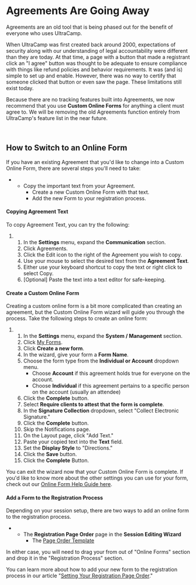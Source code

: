 # Agreements Are Going Away
Agreements are an old tool that is being phased out for the benefit of everyone who uses UltraCamp.


When UltraCamp was first created back around 2000, expectations of security along with our understanding of legal accountability were different than they are today. At that time, a page with a button that made a registrant click an "I agree" button was thought to be adequate to ensure compliance with things like refund policies and behavior requirements. It was (and is) simple to set up and enable. However, there was no way to certify that someone clicked that button or even saw the page. These limitations still exist today.


Because there are no tracking features built into Agreements, we now recommend that you use **Custom Online Forms** for anything a client must agree to. We will be removing the old Agreements function entirely from UltraCamp's feature list in the near future.


 


## How to Switch to an Online Form


If you have an existing Agreement that you'd like to change into a Custom Online Form, there are several steps you'll need to take:


* + Copy the important text from your Agreement.
	+ Create a new Custom Online Form with that text.
	+ Add the new Form to your registration process.


#### Copying Agreement Text


To copy Agreement Text, you can try the following:


1. 1. In the **Settings** menu, expand the **Communication** section.
	2. Click Agreements.
	3. Click the Edit icon to the right of the Agreement you wish to copy.
	4. Use your mouse to select the desired text from the **Agreement Text**.
	5. Either use your keyboard shortcut to copy the text or right click to select Copy.
	6. [Optional] Paste the text into a text editor for safe-keeping.


#### Create a Custom Online Form


Creating a custom online form is a bit more complicated than creating an agreement, but the Custom Online Form wizard will guide you through the process. Take the following steps to create an online form:


1. 1. In the **Settings** menu, expand the **System / Management** section.
	2. Click [My Forms](https://www.ultracamp.com/admin/config/forms.aspx).
	3. Click **Create a new form**.
	4. In the wizard, give your form a **Form Name**.
	5. Choose the form type from the **Individual or Account** dropdown menu.
		* Choose **Account** if this agreement holds true for everyone on the account.
		* Choose **Individual** if this agreement pertains to a specific person on the account (usually an attendee)
	6. Click the **Complete** button.
	7. Select **Require clients to attest that the form is complete**.
	8. In the **Signature Collection** dropdown, select "Collect Electronic Signature."
	9. Click the **Complete** button.
	10. Skip the Notifications page.
	11. On the Layout page, click "Add Text."
	12. Paste your copied text into the **Text** field.
	13. Set the **Display Style** to "Directions."
	14. Click the **Save** button.
	15. Click the **Complete** Button.


You can exit the wizard now that your Custom Online Form is complete. If you'd like to know more about the other settings you can use for your form, check out our [Online Form Help Guide here](https://help.ultracamp.com/hc/en-us/articles/7231482555284).


#### Add a Form to the Registration Process


Depending on your session setup, there are two ways to add an online form to the registration process.


* + The **Registration Page Order** page in the **Session Editing Wizard**
	+ The [Page Order Template](https://www.ultracamp.com/admin/Config/pageOrderMastersList.aspx)


In either case, you will need to drag your from out of "Online Forms" section and drop it in the "Registration Process" section.


You can learn more about how to add your new form to the registration process in our article "[Setting Your Registration Page Order](https://help.ultracamp.com/hc/en-us/articles/10556700559380)."


 

